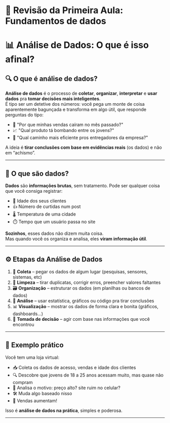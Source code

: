 # 🤖 Revisão da Primeira Aula: Fundamentos de dados

# 📊 Análise de Dados: O que é isso afinal?

## 🔍 O que é **análise de dados**?

**Análise de dados** é o processo de **coletar**, **organizar**, **interpretar** e **usar dados** pra **tomar decisões mais inteligentes**.  
É tipo ser um detetive dos números: você pega um monte de coisa aparentemente bagunçada e transforma em algo útil, que responde perguntas do tipo:

- 🤔 "Por que minhas vendas caíram no mês passado?"
- 📈 "Qual produto tá bombando entre os jovens?"
- 🚚 "Qual caminho mais eficiente pros entregadores da empresa?"

A ideia é **tirar conclusões com base em evidências reais** (os dados) e não em “achismo”.

---

## 🧱 O que são **dados**?

**Dados** são **informações brutas**, sem tratamento. Pode ser qualquer coisa que você consiga registrar:

- 👶 Idade dos seus clientes
- 👍 Número de curtidas num post
- 🌡️ Temperatura de uma cidade
- ⏱️ Tempo que um usuário passa no site

**Sozinhos**, esses dados não dizem muita coisa.  
Mas quando você os organiza e analisa, eles **viram informação útil**.

---

## ⚙️ Etapas da Análise de Dados

1. 🧲 **Coleta** – pegar os dados de algum lugar (pesquisas, sensores, sistemas, etc)
2. 🧼 **Limpeza** – tirar duplicatas, corrigir erros, preencher valores faltantes
3. 🗃️ **Organização** – estruturar os dados (em planilhas ou bancos de dados)
4. 🧠 **Análise** – usar estatística, gráficos ou código pra tirar conclusões
5. 📊 **Visualização** – mostrar os dados de forma clara e bonita (gráficos, dashboards…)
6. 🧭 **Tomada de decisão** – agir com base nas informações que você encontrou

---

## 🎯 Exemplo prático

Você tem uma loja virtual:

- 📥 Coleta os dados de acesso, vendas e idade dos clientes
- 🔍 Descobre que jovens de 18 a 25 anos acessam muito, mas quase não compram
- 🧐 Analisa o motivo: preço alto? site ruim no celular?
- 🛠️ Muda algo baseado nisso
- 🚀 Vendas aumentam!

Isso é **análise de dados na prática**, simples e poderosa.

---
